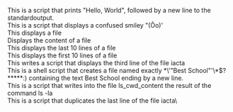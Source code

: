 This is a script that prints "Hello, World", followed by a new line to the standardoutput.\
This is a script that displays a confused smiley "(Ôo)'\
This displays a file\
Displays the content of a file\
This displays the last 10 lines of a file\
This displays the first 10 lines of a file\
This writes a script that displays the third line of the file iacta\
This is a shell script that creates a file named exactly \*\\'"Best School"\'\\*$\?\*\*\*\*\*:) containing the text Best School ending by a new line.\
This is a script that writes into the file ls_cwd_content the result of the command ls -la\
This is a script that duplicates the last line of the file iacta\

